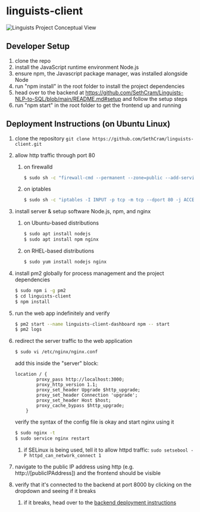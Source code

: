 # linguists-client
![Linguists Project Conceptual View](https://user-images.githubusercontent.com/86444777/219822992-974e45b1-fb9a-4600-90f9-78c37d9c9c89.png)

## Developer Setup
1. clone the repo
2. install the JavaScript runtime environment Node.js 
3. ensure npm, the Javascript package manager, was installed alongside Node
4. run "npm install" in the root folder to install the project dependencies
5. head over to the backend at https://github.com/SethCram/Linguists-NLP-to-SQL/blob/main/README.md#setup and follow the setup steps
6. run "npm start" in the root folder to get the frontend up and running

## Deployment Instructions (on Ubuntu Linux)
1. clone the repository `git clone https://github.com/SethCram/linguists-client.git`
2. allow http traffic through port 80
    1. on firewalld 
        ```sh
        $ sudo sh -c "firewall-cmd --permanent --zone=public --add-service=http && firewall-cmd --reload"
        ```
    2. on iptables
        ```sh
        $ sudo sh -c "iptables -I INPUT -p tcp -m tcp --dport 80 -j ACCEPT && service iptables save"
        ```
3. install server & setup software Node.js, npm, and nginx
    1. on Ubuntu-based distributions
        ```sh
        $ sudo apt install nodejs
        $ sudo apt install npm nginx
        ```
    2. on RHEL-based distributions
        ```sh
        $ sudo yum install nodejs nginx
        ```
4. install pm2 globally for process management and the project dependencies 
    ```sh
    $ sudo npm i -g pm2
    $ cd linguists-client
    $ npm install
    ```
5. run the web app indefinitely and verify
    ```sh
    $ pm2 start --name linguists-client-dashboard npm -- start
    $ pm2 logs 
    ```
6. redirect the server traffic to the web application
    ```sh
    $ sudo vi /etc/nginx/nginx.conf
    ```
    add this inside the "server" block:
    ```
    location / {
            proxy_pass http://localhost:3000;
            proxy_http_version 1.1;
            proxy_set_header Upgrade $http_upgrade;
            proxy_set_header Connection 'upgrade';
            proxy_set_header Host $host;
            proxy_cache_bypass $http_upgrade;
        }
    ```
    verify the syntax of the config file is okay and start nginx using it
    ```sh
    $ sudo nginx -t
    $ sudo service nginx restart
    ```
    1. if SELinux is being used, tell it to allow httpd traffic: `sudo setsebool -P httpd_can_network_connect 1`
        
7. navigate to the public IP address using http (e.g. http://[publicIPAddress]) and the frontend should be visible 
8. verify that it's connected to the backend at port 8000 by clicking on the dropdown and seeing if it breaks
    1. if it breaks, head over to the [backend deployment instructions](https://github.com/SethCram/Linguists-NLP-to-SQL#deployment-instructions)
